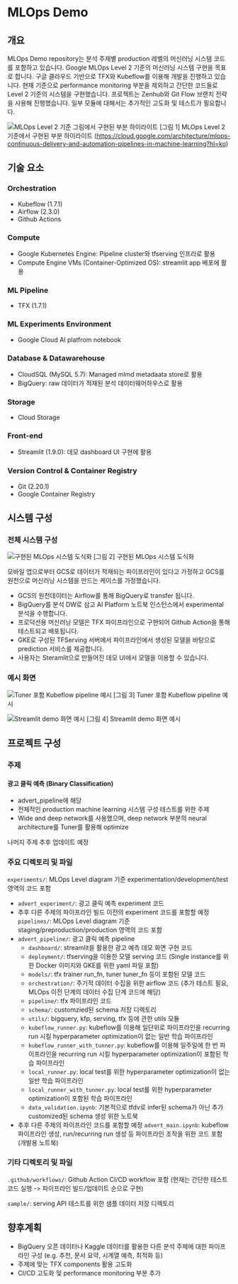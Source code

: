# MLOps Demo

## 개요

MLOps Demo repository는 분석 주제별 production 레벨의 머신러닝 시스템 코드를 포함하고 있습니다. Google MLOps Level 2 기준의 머신러닝 시스템 구현을 목표로 합니다. 
구글 클라우드 기반으로 TFX와 Kubeflow를 이용해 개발을 진행하고 있습니다. 현재 기준으로 performance monitoring 부분을 제외하고 간단한 코드들로 Level 2 기준의 시스템을 구현했습니다. 프로젝트는 Zenhub와 Git Flow 브랜치 전략을 사용해 진행했습니다. 일부 모듈에 대해서는 추가적인 고도화 및 테스트가 필요합니다.  

![MLOps Level 2 기준 그림에서 구현된 부분 하이라이트](./img/mlops-diagram-with-notes.png)
[그림 1] MLOps Level 2 기준에서 구현된 부분 하이라이트
(https://cloud.google.com/architecture/mlops-continuous-delivery-and-automation-pipelines-in-machine-learning?hl=ko)

## 기술 요소

### Orchestration
- Kubeflow (1.7.1)
- Airflow (2.3.0)
- Github Actions

### Compute
- Google Kubernetes Engine: Pipeline cluster와 tfserving 인프라로 활용 
- Compute Engine VMs (Container-Optimized OS): streamlit app 배포에 활용 

### ML Pipeline
- TFX (1.7.1)

### ML Experiments Environment
- Google Cloud AI platfrom notebook

### Database & Datawarehouse
- CloudSQL (MySQL 5.7): Managed mlmd metadaata store로 활용
- BigQuery: raw 데이터가 적재된 분석 데이터웨어하우스로 활용

### Storage
- Cloud Storage

### Front-end
- Streamlit (1.9.0): 데모 dashboard UI 구현에 활용

### Version Control & Container Registry
- Git (2.20.1)
- Google Container Registry


## 시스템 구성

### 전체 시스템 구성

![구현된 MLOps 시스템 도식화](./img/mlops-architecture.png)
[그림 2] 구현된 MLOps 시스템 도식화 

모바일 앱으로부터 GCS로 데이터가 적재되는 파이프라인이 있다고 가정하고 GCS를 원천으로 머신러닝 시스템을 만드는 케이스를 가정했습니다. 
- GCS의 원천데이터는 Airflow를 통해 BigQuery로 transfer 됩니다. 
- BigQuery를 분석 DW로 삼고 AI Platform 노트북 인스턴스에서 experimental 분석을 수행합니다. 
- 프로덕션용 머신러닝 모델은 TFX 파이프라인으로 구현되어 Github Action을 통해 테스트되고 배포됩니다. 
- GKE로 구성된 TFServing 서버에서 파이프라인에서 생성된 모델을 바탕으로 prediction 서비스를 제공합니다. 
- 사용자는 Steramlit으로 만들어진 데모 UI에서 모델을 이용할 수 있습니다.

### 예시 화면

![Tuner 포함 Kubeflow pipeline 예시](./img/kubeflow-pipeline-with-tuner.png)
[그림 3] Tuner 포함 Kubeflow pipeline 예시

![Streamlit demo 화면 예시](./img/streamlit-demo.png)
[그림 4] Streamlit demo 화면 예시


## 프로젝트 구성 

### 주제

#### 광고 클릭 예측 (Binary Classification)
- advert_pipeline에 해당
- 전체적인 production machine learning 시스템 구성 테스트를 위한 주제
- Wide and deep network를 사용했으며, deep network 부분의 neural architecture를 Tuner를 활용해 optimize 

나머지 주제 추후 업데이트 예정

### 주요 디렉토리 및 파일

`experiments/`: MLOps Level diagram 기준 experimentation/development/test 영역의 코드 포함
- `advert_experiment/`: 광고 클릭 예측 experiment 코드
- 추후 다른 주제의 파이프라인 빌드 이전의 experiment 코드를 포함할 예정
`pipelines/`: MLOps Level diagram 기준 staging/preproduction/production 영역의 코드 포함
- `advert_pipeline/`: 광고 클릭 예측 pipeline
   - `dashboard/`: streamlit을 활용한 광고 예측 데모 화면 구현 코드
   - `deployment/`: tfserving을 이용한 모델 serving 코드 (Single instance를 위한 Docker 이미지와 GKE를 위한 yaml 파일 포함)
   - `models/`: tfx trainer run_fn, tuner tuner_fn 등이 포함된 모델 코드
   - `orchestration/`: 주기적 데이터 수집을 위한 airflow 코드 (추가 테스트 필요, MLOps 이전 단계의 데이터 수집 단계 코드에 해당) 
   - `pipeline/`: tfx 파이프라인 코드
   - `schema/`: customzied된 schema 저장 디렉토리 
   - `utils/`: bigquery, kfp, serving, tfx 등에 관한 utils 모듈
   - `kubeflow_runner.py`: kubeflow를 이용해 일단위로 파이프라인을 recurring run 시킬 hyperparameter optimization이 없는 일반 학습 파이프라인
   - `kubeflow_runner_with_tunner.py`: kubeflow를 이용해 일주일에 한 번 파이프라인을 recurring run 시킬 hyperparameter optimization이 포함된 학습 파이프라인
   - `local_runner.py`: local test를 위한 hyperparameter optimization이 없는 일반 학습 파이프라인
   - `local_runner_with_tunner.py`: local test를 위한 hyperparameter optimization이 포함된 학습 파이프라인
   - `data_validation.ipynb`: 기본적으로 tfdv로 infer된 schema가 아닌 추가 customized된 schema 생성 위한 노트북 
 - 추후 다른 주제의 파이프라인 코드를 포함할 예정
`advert_main.ipynb`: kubeflow 파이프라인 생성, run/recurring run 생성 등 파이프라인 조작을 위한 코드 포함 (개발용 노트북)

### 기타 디렉토리 및 파일
`.github/workflows/`: Github Action CI/CD workflow 포함 (현재는 간단한 테스트 코드 실행 -> 파이프라인 빌드/업데이트 순으로 구현)

`sample/`: serving API 테스트를 위한 샘플 데이터 저장 디렉토리


## 향후계획

- BigQuery 오픈 데이터나 Kaggle 데이터를 활용한 다른 분석 주제에 대한 파이프라인 구성 (e.g. 추천, 문서 요약, 시계열 예측, 최적화 등)
- 주제에 맞는 TFX components 활용 고도화 
- CI/CD 고도화 및 performance monitoring 부분 추가
